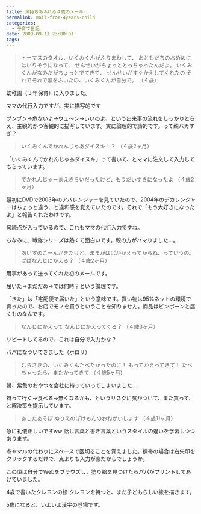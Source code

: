 ```yaml
---
title: 気持ちあふれる４歳のメール
permalink: mail-from-4years-child
categories:
  - 子育て日記
date: 2009-09-11 23:00:01
tags:
---
```


> トーマスのタオル、いくみくんがふりまわして、
> おともだちのおめめにはいりそうになって、
> せんせいがちょっととっちゃったんだよ。
> いくみくんがなみだがちょっとでてきて、
> せんせいがすぐかえしてくれたの
> それでそれで涙をふいたの、いくみくんが自分で。
（４歳）

幼稚園（３年保育）に入りました。

ママの代行入力ですが、実に描写的です

ブンブン→危ないよ→ウェ～ン→いいのよ、という出来事の流れをしっかりとらえ、主観的かつ客観的に描写しています。実に論理的で詩的です。って親バカすぎ？

> いくみくんでかれんじゃあダイスキ！？
（４歳2ヶ月）

「いくみくんでかれんじゃあダイスキ」って書いて、とママに注文して入力してもらっています。

> でかれんじゃーまえきらいだったけど、もうだいすきになったよ
（４歳2ヶ月）

最初にDVDで2003年のアバレンジャーを見ていたので、2004年のデカレンジャーはちょっと違う、と違和感を覚えていたのです。それで「もう大好きになったよ」と報告くれたわけです。

句読点が入っているので、これもママの代行入力ですね。

ちなみに、戦隊シリーズは熱くて面白いです。親の方がハマりました...。

> あいすのこーんがきたけど、ままがぱぱがかえってからね、っていうの。ぱぱなんじにかえる？
（４歳2ヶ月）

用事があって送ってくれた初のメールです。

届いた→まだだめ→では何時？という論理です。

「きた」は「宅配便で届いた」という意味です。買い物は95%ネットの環境で育ったので、お店でモノを買うということを知りません。商品はピンポーンと届くものなんです。

> なんじにかえって
> なんじにかえってくる？
（４歳3ヶ月）

リピートしてるので、これは自分で入力かな？

パパになついてきました（ホロリ）

> むらさきの、いくみくんたべたかったのに！
> もってかえってきて！
> たべちゃったら、またかってきて
（４歳5ヶ月）

朝、紫色のおやつを会社に持っていってしまいました...

持って行く→食べる→無くなるかも、というリスクに気がついて、また買って、と解決策を提示しています。

> あしたあそぼ ぬりえのぽけもんのおねがいします
（４歳11ヶ月）

急に礼儀正しいですww 話し言葉と書き言葉というスタイルの違いを学習しつつあります。

点やマルの代わりにスペースで区切ることを覚えました。携帯の場合は右矢印をクリックするだけで、点よりも入力が楽だからでしょうか。

この頃は自分でWebをブラウズし、塗り絵を見つけたらパパがプリントしてあげていました。

4歳で書いたクレヨンの絵 クレヨンを持つと、まだ子どもらしい絵を描きます。

5歳になると、いよいよ漢字の登場です。